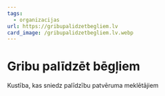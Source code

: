 ```yaml
---
tags:
  - organizacijas
url: https://gribupalidzetbegliem.lv
card_image: /gribupalidzetbegliem.lv.webp
---
```


# Gribu palīdzēt bēgļiem

Kustība, kas sniedz palīdzību patvēruma meklētājiem
